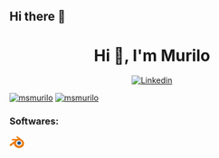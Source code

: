 ## Hi there 👋


<h1 align="center">Hi 👋, I'm Murilo</h1>

<p align="center">
<a href="https://www.linkedin.com/in/msmurilo/" target="_blank"> <img alt="Linkedin" width="26px" src="https://github.com/muriloms/imgs/linkedin.png"/> </a>

  <a href="https://www.linkedin.com/in/msmurilo/" target="blank"><img src="https://img.shields.io/badge/LinkedIn-0077B5?style=for-the-badge&logo=linkedin&logoColor=white" alt="msmurilo"/></a> 
  <a href="https://medium.com/@msmurilo" target="blank"><img src="https://img.shields.io/badge/Medium-12100E?style=for-the-badge&logo=medium&logoColor=white" alt="msmurilo" /></a> 
</p>  

### Softwares:
<p align="center">
<a href="https://www.blender.org" target="_blank"> <img align="left" alt="Photoshop" width="26px" src="https://github.com/Aakarsh-B/trying-repos/blob/master/blender.png?raw=true"/> </a>
</p>  


<!--
**muriloms/muriloms** is a ✨ _special_ ✨ repository because its `README.md` (this file) appears on your GitHub profile.

Here are some ideas to get you started:

- 🔭 I’m currently working on ...
- 🌱 I’m currently learning ...
- 👯 I’m looking to collaborate on ...
- 🤔 I’m looking for help with ...
- 💬 Ask me about ...
- 📫 How to reach me: ...
- 😄 Pronouns: ...
- ⚡ Fun fact: ...
-->
